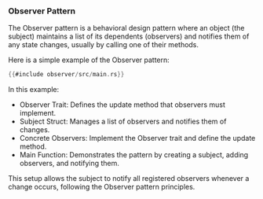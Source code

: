### Observer Pattern

The Observer pattern is a behavioral design pattern where an object (the subject) maintains a list of its dependents (observers) and notifies them of any state changes, usually by calling one of their methods.

Here is a simple example of the Observer pattern:

```rust
{{#include observer/src/main.rs}}
```

In this example:

* Observer Trait: Defines the update method that observers must implement.
* Subject Struct: Manages a list of observers and notifies them of changes.
* Concrete Observers: Implement the Observer trait and define the update method.
* Main Function: Demonstrates the pattern by creating a subject, adding observers, and notifying them.

This setup allows the subject to notify all registered observers whenever a change occurs, following the Observer pattern principles.